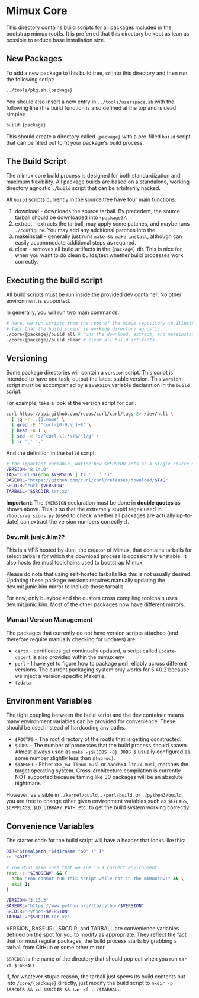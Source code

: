 # Mimux Core

This directory contains build scripts for all packages included in the bootstrap
mimux rootfs. It is preferred that this directory be kept as lean as possible to
reduce base installation size.

## New Packages

To add a new package to this build tree, `cd` into this directory
and then run the following script:

```sh
../tools/pkg.sh {package}
```

You should also insert a new entry in `../tools/userspace.sh` with the following
line (the build function is also defined at the top and is dead simple):

```sh
build {package}
```

This should create a directory called `{package}` with a pre-filled `build`
script that can be filled out to fit your package's build process.

## The Build Script

The mimux core build process is designed for both standardization and maximum
flexibility. All package builds are based on a standalone, working-directory
agnostic `./build` script that can be arbitrarily hacked.

All `build` scripts currently in the source tree have four main functions:

1. download - downloads the source tarball. By precedent, the source tarball
  should be downloaded into `{package}/`.
2. extract - extracts the tarball, may apply some patches, and maybe runs
   `./configure`. You may add any additional patches into the 
3. makeinstall - generally just runs `make && make install`, although can easily
   accommodate additional steps as required.
4. clear - removes all build artifacts in the `{package}` dir. This is nice for
   when you want to do clean builds/test whether build processes work correctly.

## Executing the build script

All build scripts must be run inside the provided dev container. No other
environment is supported.

In generally, you will run two main commands:

```sh
# here, we run scripts from the root of the mimux repository to illustrate the
# fact that the build script is working directory agnostic.
./core/{package}/build all # runs the download, extract, and makeinstall functions in succession
./core/{package}/build clear # clear all build artifacts.
```

## Versioning

Some package directories will contain a `version` script. This script is
intended to have one task; output the latest stable version. This `version`
script must be accompanied by a `$VERSION` variable declaration in the
`build` script.

For example, take a look at the version script for curl:

```bash
curl https://api.github.com/repos/curl/curl/tags 2> /dev/null \
  | jq -r '.[].name' \
  | grep -E '^curl-[0-9,\_]+$' \
  | head -n 1 \
  | sed -e "s/^curl-\(.*\)$/\1/g" \
  | tr '_' '.'
```

And the definition in the `build` script:

```bash
# the important variable. Notice how $VERSION acts as a single source of truth.
VERSION="8.14.0"
TAG="curl-$(echo $VERSION | tr '.' '_')"
BASEURL="https://github.com/curl/curl/releases/download/$TAG"
SRCDIR="curl-$VERSION"
TARBALL="$SRCDIR.tar.xz"
```

**Important**: The `$VERSION` declaration must be done in **double quotes** as
shown above. This is so that the extremely stupid regex used in
`/tools/versions.py` (used to check whether all packages are actually
up-to-date) can extract the version numbers correctly :).

### Dev.mit.junic.kim??

This is a VPS hosted by Juni, the creator of Mimux, that contains tarballs for
select tarballs for which the download process is occasionally unstable. It also
hosts the musl toolchains used to bootstrap Mimux.

Please do note that using self-hosted tarballs like this is not usually desired.
Updating these package versions requires manually updating the dev.mit.junic.kim
mirror to include those tarballs.

For now, only busybox and the custom cross compiling toolchain uses
dev.mit.junic.kim. Most of the other packages now have different mirrors.

### Manual Version Management

The packages that currently do not have version scripts attached (and therefore
require manually checking for updates) are:

- `certs` - certificates get continually updated, a script called `update-cacert`
  is also provided within the mimux env
- `perl` - I have yet to figure how to package perl reliably across different
  versions. The current packaging system only works for 5.40.2 because we inject
  a version-specific Makefile.
- `tzdata`

## Environment Variables

The tight coupling between the build script and the dev container means many
environment variables can be provided for convenience. These should be used instead
of hardcoding any paths.

- `$ROOTFS` - The root directory of the rootfs that is getting constructed.
- `$JOBS` - The number of processes that the build process should spawn. Almost
  always used as `make -j${JOBS:-8}`. `JOBS` is usually configured as some
  number slightly less than `$(nproc)`.
- `$TARGET` - Either `x86_64-linux-musl` or `aarch64-linux-musl`; matches the
  target operating system. Cross-architecture compilation is currently NOT
  supported because taming like 30 packages will be an absolute nightmare.

However, as visible in `./kernel/build`, `./perl/build`, or `./python3/build`,
you are free to change other given environment variables such as `$CFLAGS`,
`$CPPFLAGS`, `$LD_LIBRARY_PATH`, etc. to get the build system working correctly.

## Convenience Variables

The starter code for the build script will have a header that looks like this:

```sh
DIR="$(realpath "$(dirname "$0" )" )"
cd "$DIR"

# You MUST make sure that we are in a correct environment.
test -z "$INOSENV" && {
  echo "You cannot run this script while not in the mimuxenv!" && \
  exit 1;
}

VERSION="3.13.3"
BASEURL="https://www.python.org/ftp/python/$VERSION"
SRCDIR="Python-$VERSION"
TARBALL="$SRCDIR.tar.xz"
```

VERSION, BASEURL, SRCDIR, and TARBALL are convenience variables defined on the
spot for you to modify as appropriate. They reflect the fact that for most
regular packages, the build process starts by grabbing a tarball from GitHub or
some other mirror.

`$SRCDIR` is the name of the directory that should pop out when you run `tar xf
$TARBALL`.

If, for whatever stupid reason, the tarball just spews its build contents out
into `/core/{package}` directly, just modify the build script to `mkdir -p
$SRCDIR && cd $SRCDIR && tar xf ../$TARBALL`.
